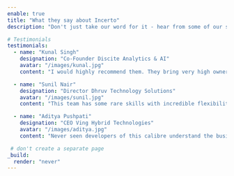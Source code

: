 ```yaml
---
enable: true
title: "What they say about Incerto"
description: "Don't just take our word for it - hear from some of our satisfied clients! Check out some of our testimonials below to see what others are saying about Incerto."

# Testimonials
testimonials:
  - name: "Kunal Singh"
    designation: "Co-Founder Discite Analytics & AI"
    avatar: "/images/kunal.jpg"
    content: "I would highly recommend them. They bring very high ownership to the projects they work on with no followups are needed, and they are really good problem solvers so its easy to trust them with some critical issues you are facing."

  - name: "Sunil Nair"
    designation: "Director Dhruv Technology Solutions"
    avatar: "/images/sunil.jpg"
    content: "This team has some rare skills with incredible flexibility and subject matter expertise. They have worked diligently to meet and exceed our expectations."

  - name: "Aditya Pushpati"
    designation: "CEO Ving Hybrid Technologies"
    avatar: "/images/aditya.jpg"
    content: "Never seen developers of this calibre understand the business and problems this well and goddd they were relentless."

 # don't create a separate page
_build:
  render: "never"
---
```


